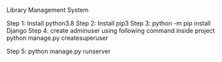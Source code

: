 Library Management System

Step 1: Install python3.8
Step 2: Install pip3
Step 3: python -m pip install Django
Step 4: create adminuser using following command inside project
        python manage.py createsuperuser

Step 5: python manage.py runserver